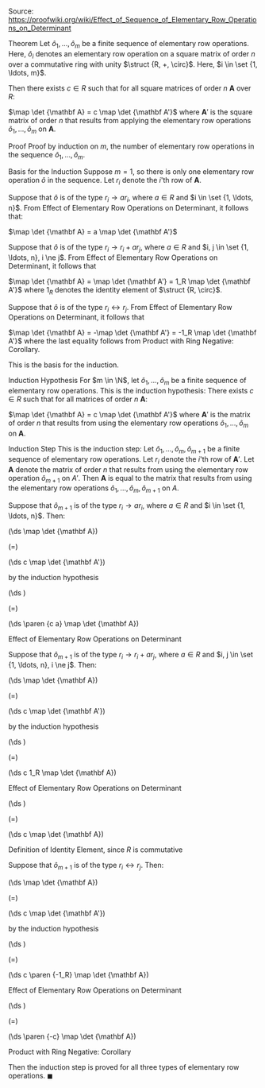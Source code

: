 # 

Source: https://proofwiki.org/wiki/Effect_of_Sequence_of_Elementary_Row_Operations_on_Determinant



Theorem
Let $\hat o_1, \ldots, \hat o_m$ be a finite sequence of elementary row operations. 
Here, $\hat o_i$ denotes an elementary row operation on a square matrix of order $n$ over a commutative ring with unity $\struct {R, +, \circ}$.
Here, $i \in \set {1, \ldots, m}$.

Then there exists $c \in R$ such that for all square matrices of order $n$ $\mathbf A$ over $R$:

$\map \det {\mathbf A} = c \map \det {\mathbf A'}$
where $\mathbf A'$ is the square matrix of order $n$ that results from applying the elementary row operations $\hat o_1, \ldots, \hat o_m$ on $\mathbf A$.


Proof
Proof by induction on $m$, the number of elementary row operations in the sequence $\hat o_1, \ldots, \hat o_m$.


Basis for the Induction
Suppose $m = 1$, so there is only one elementary row operation $\hat o$ in the sequence.
Let $r_i$ denote the $i$'th row of $\mathbf A$.

Suppose that $\hat o$ is of the type $r_i \to a r_i$, where $a \in R$ and $i \in \set {1, \ldots, n}$.
From Effect of Elementary Row Operations on Determinant, it follows that:

$\map \det {\mathbf A} = a \map \det {\mathbf A'}$

Suppose that $\hat o$ is of the type $r_i \to r_i + ar_j$, where $a \in R$ and $i, j \in \set {1, \ldots, n}, i \ne j$.
From Effect of Elementary Row Operations on Determinant, it follows that 

$\map \det {\mathbf A} = \map \det {\mathbf A'} = 1_R \map \det {\mathbf A'}$
where $1_R$ denotes the identity element of $\struct {R, \circ}$.

Suppose that $\hat o$ is of the type $r_i \leftrightarrow r_j$.
From Effect of Elementary Row Operations on Determinant, it follows that 

$\map \det {\mathbf A} = -\map \det {\mathbf A'} = -1_R \map \det {\mathbf A'}$
where the last equality follows from Product with Ring Negative: Corollary.

This is the basis for the induction.


Induction Hypothesis
For $m \in \N$, let $\hat o_1, \ldots, \hat o_m$ be a finite sequence of elementary row operations. 
This is the induction hypothesis:
There exists $c \in R$ such that for all matrices of order $n$ $\mathbf A$:

$\map \det {\mathbf A} = c \map \det {\mathbf A'}$
where $\mathbf A'$ is the matrix of order $n$ that results from using the elementary row operations $\hat o_1, \ldots, \hat o_m$ on $\mathbf A$.


Induction Step
This is the induction step:
Let $\hat o_1, \ldots, \hat o_m, \hat o_{m + 1}$ be a finite sequence of elementary row operations.
Let $r_i$ denote the $i$'th row of $\mathbf A'$.
Let $\mathbf A$ denote the matrix of order $n$ that results from using the elementary row operation $\hat o_{m + 1}$ on $A'$.
Then $\mathbf A$ is equal to the matrix that results from using the elementary row operations $\hat o_1, \ldots, \hat o_m, \hat o_{m + 1}$ on $A$.

Suppose that $\hat o_{m + 1}$ is of the type $r_i \to ar_i$, where $a \in R$ and $i \in \set {1, \ldots, n}$. 
Then:














\(\ds \map \det {\mathbf A}\)

\(=\)







\(\ds c \map \det {\mathbf A'}\)





by the induction hypothesis














\(\ds \)

\(=\)







\(\ds \paren {c a} \map \det {\mathbf A}\)





Effect of Elementary Row Operations on Determinant




Suppose that $\hat o_{m + 1}$ is of the type $r_i \to r_i + a r_j$, where $a \in R$ and $i, j \in \set {1, \ldots, n}, i \ne j$.
Then:














\(\ds \map \det {\mathbf A}\)

\(=\)







\(\ds c \map \det {\mathbf A'}\)





by the induction hypothesis














\(\ds \)

\(=\)







\(\ds c 1_R \map \det {\mathbf A}\)





Effect of Elementary Row Operations on Determinant














\(\ds \)

\(=\)







\(\ds c \map \det {\mathbf A}\)





Definition of Identity Element, since $R$ is commutative




Suppose that $\hat o_{m + 1}$ is of the type $r_i \leftrightarrow r_j$.
Then:














\(\ds \map \det {\mathbf A}\)

\(=\)







\(\ds c \map \det {\mathbf A'}\)





by the induction hypothesis














\(\ds \)

\(=\)







\(\ds c \paren {-1_R} \map \det {\mathbf A}\)





Effect of Elementary Row Operations on Determinant














\(\ds \)

\(=\)







\(\ds \paren {-c} \map \det {\mathbf A}\)





Product with Ring Negative: Corollary




Then the induction step is proved for all three types of elementary row operations.
$\blacksquare$





